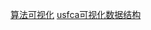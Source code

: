 
[算法可视化](https://algorithm-visualizer.org/)
[usfca可视化数据结构](https://www.cs.usfca.edu/~galles/visualization/Algorithms.html)
